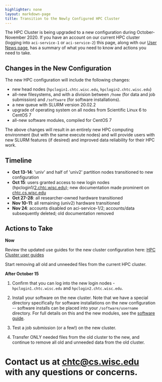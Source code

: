 ```yaml
---
highlighter: none
layout: markdown-page
title: Transition to the Newly Configured HPC Cluster
---
```


The HPC Cluster is being upgraded to a new configuration during October-November 2020. 
If you have an account on our current HPC cluster (logging into `aci-service-1` or 
`aci-service-2`) this page, along with our [User News page](user-news), has 
a summary of what you need to know and actions you need to take. 

## Changes in the New Configuration

The new HPC configuration will include the following changes:
- new head nodes (`hpclogin1.chtc.wisc.edu`, `hpclogin2.chtc.wisc.edu`)
- all-new filesystems, and with a division between `/home` (for data and job 
submission) and `/software` (for software installations).
- a new queue with SLURM version 20.02.2
- upgrade of operating system on all nodes from Scientific Linux 6 to CentOS 7
- all-new software modules, compiled for CentOS 7

The above changes will result in an entirely new HPC computing environment (but with the same execute nodes)
and will provide users with new SLURM features (if desired) and improved data reliability
for their HPC work.

## Timeline 

-   **Oct 13-14**: 'univ' and half of 'univ2' partition nodes transitioned to new configuration
-   **Oct 15**: users granted access to new login nodes (hpclogin1/[2.chtc.wisc.edu](http://2.chtc.wisc.edu)); new documentation made prominent on [chtc.cs.wisc.edu](http://chtc.cs.wisc.edu)
-   **Oct 27-28**: all researcher-owned hardware transitioned
-   **Nov 10-11**: all remaining (univ2) hardware transitioned
-   **Nov 24**: accounts disabled on aci-service-1/2; accounts/data subsequently deleted; old documentation removed

## Actions to Take

**Now**

Review the updated use guides for the new cluster configuration here: [HPC Cluster user guides](hpc-overview)

Start removing all old and unneeded files from the current HPC cluster. 

**After October 15**

1. Confirm that you can log into the new login nodes - `hpclogin1.chtc.wisc.edu` and
`hpclogin2.chtc.wisc.edu`. 

2. Install your software on the new cluster. Note that we have a special directory 
specifically for software installations on the new configuration -- software installs 
can be placed into your `/software/username` directory. For full details on this and 
the new modules, see the [software guide](hpc-software). 

3. Test a job submission (or a few!) on the new cluster. 

4. Transfer ONLY needed files from the old cluster to the new, and continue to remove 
all old and unneeded data from the old cluster. 

# Contact us at chtc@cs.wisc.edu with any questions or concerns.




